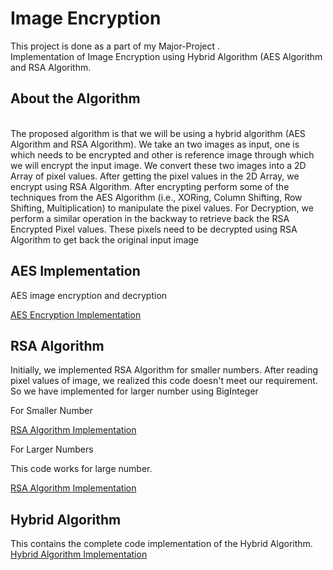 # Image Encryption
 This project is done as a part of my Major-Project .
<br>
Implementation of Image Encryption using Hybrid Algorithm (<bold>AES Algorithm</bold> and <bold>RSA Algorithm</bold>.
<br>

 <h2>About the Algorithm</h2>
<br>
 The proposed algorithm is that we will be using a hybrid algorithm (AES Algorithm and RSA Algorithm). We take an two images as input, one is which needs to be encrypted and other is reference image through which we will encrypt the input image. We convert these two images into a 2D Array of pixel values. After getting the pixel values in the 2D Array, we encrypt using RSA Algorithm. After encrypting perform some of the techniques from the AES Algorithm (i.e., XORing, Column Shifting, Row Shifting, Multiplication) to manipulate the pixel values. For Decryption, we perform a similar operation in the backway to retrieve back the RSA Encrypted Pixel values. These pixels need to be decrypted using RSA Algorithm to get back the original input image
<br>
<h2>AES Implementation</h2>
<p>AES image encryption and decryption </p>

<a href="./src/aesEncryption.java">AES Encryption Implementation</a>
<br>
<h2>RSA Algorithm</h2>
<p>Initially, we implemented RSA Algorithm for smaller numbers. After reading pixel values of image, we realized this code doesn't meet our requirement. So we have implemented for larger number using BigInteger</p>
<p>For Smaller Number</p>
<p></p>
<a href="./src/rsaEncryption.java">RSA Algorithm Implementation</a>
<p>For Larger Numbers</p>
<p>This code works for large number.</p>
<a href="./src/RSA.java">RSA Algorithm Implementation</a>

<h2>Hybrid Algorithm</h2>
This contains the complete code implementation of the Hybrid Algorithm.
<a href="./src/imageEncryption.java">Hybrid Algorithm Implementation</a>
